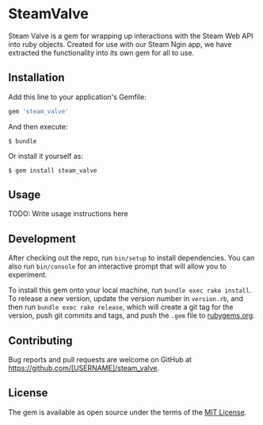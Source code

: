 # SteamValve

Steam Valve is a gem for wrapping up interactions with the Steam Web API into ruby objects. Created for use with our 
Steam Ngin app, we have extracted the functionality into its own gem for all to use.

## Installation

Add this line to your application's Gemfile:

```ruby
gem 'steam_valve'
```

And then execute:

    $ bundle

Or install it yourself as:

    $ gem install steam_valve

## Usage

TODO: Write usage instructions here

## Development

After checking out the repo, run `bin/setup` to install dependencies. You can also run `bin/console` for an interactive prompt that will allow you to experiment.

To install this gem onto your local machine, run `bundle exec rake install`. To release a new version, update the version number in `version.rb`, and then run `bundle exec rake release`, which will create a git tag for the version, push git commits and tags, and push the `.gem` file to [rubygems.org](https://rubygems.org).

## Contributing

Bug reports and pull requests are welcome on GitHub at https://github.com/[USERNAME]/steam_valve.


## License

The gem is available as open source under the terms of the [MIT License](http://opensource.org/licenses/MIT).

